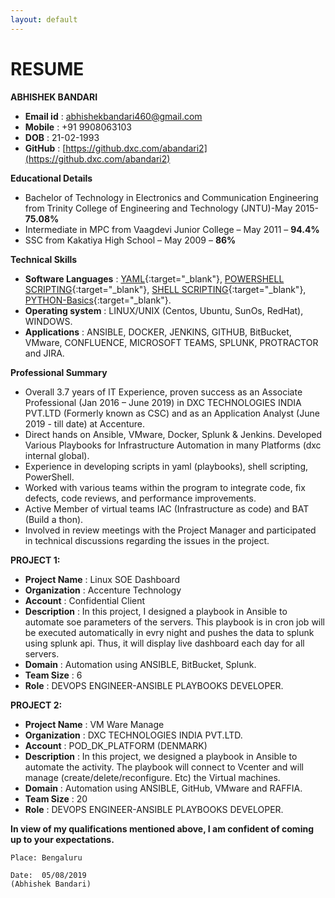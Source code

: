 ```yaml
---
layout: default
--- 
```

# RESUME

**ABHISHEK BANDARI**

* **Email id**	: abhishekbandari460@gmail.com
* **Mobile**	: +91 9908063103
* **DOB**       : 21-02-1993
* **GitHub**	: [https://github.dxc.com/abandari2](https://github.dxc.com/abandari2)

**Educational Details**

* Bachelor of Technology in Electronics and Communication Engineering from Trinity College of Engineering and Technology (JNTU)-May 2015- **75.08%**
* Intermediate in MPC from Vaagdevi Junior College – May 2011 – **94.4%**
* SSC from Kakatiya High School – May 2009 – **86%**


**Technical Skills**

* **Software Languages** :  [YAML](https://en.wikipedia.org/wiki/YAML){:target="_blank"}, [POWERSHELL SCRIPTING](https://docs.microsoft.com/en-us/powershell/scripting/powershell-scripting?view=powershell-6){:target="_blank"}, [SHELL SCRIPTING](https://en.wikipedia.org/wiki/Shell_script){:target="_blank"}, [PYTHON-Basics](https://www.python.org/){:target="_blank"}.
* **Operating system**   :  LINUX/UNIX (Centos, Ubuntu, SunOs, RedHat), WINDOWS.
* **Applications**       :  ANSIBLE, DOCKER, JENKINS, GITHUB, BitBucket, VMware, CONFLUENCE, MICROSOFT TEAMS, SPLUNK, PROTRACTOR and JIRA.
                                                                   

**Professional Summary**

* Overall 3.7 years of IT Experience, proven success as an Associate Professional (Jan 2016 – June 2019) in DXC TECHNOLOGIES INDIA PVT.LTD (Formerly known as CSC) and as an Application Analyst (June 2019 - till date) at Accenture.
*	Direct hands on Ansible, VMware, Docker, Splunk & Jenkins. Developed Various Playbooks for Infrastructure Automation in many Platforms (dxc internal global).
*	Experience in developing scripts in yaml (playbooks), shell scripting, PowerShell.
*	Worked with various teams within the program to integrate code, fix defects, code reviews, and performance improvements.
*	Active Member of virtual teams IAC (Infrastructure as code) and BAT (Build a thon).
*	Involved in review meetings with the Project Manager and participated in technical discussions regarding the issues in the project.
     

**PROJECT 1:**
	
* **Project Name**    :  Linux SOE Dashboard
* **Organization**    :	 Accenture Technology
* **Account**         :  Confidential Client
* **Description**     :	 In this project, I designed a playbook in Ansible to automate soe parameters of the servers. This playbook is in cron job will be executed automatically in evry night and pushes the data to splunk using splunk api. Thus, it will display live dashboard each day for all servers.
* **Domain**          :  Automation using ANSIBLE, BitBucket, Splunk.
* **Team Size**       :	 6
* **Role**            :  DEVOPS ENGINEER-ANSIBLE PLAYBOOKS DEVELOPER.

**PROJECT 2:**									
                                    
* **Project Name**    : VM Ware Manage
* **Organization**    :	DXC TECHNOLOGIES INDIA PVT.LTD.
* **Account**         : POD_DK_PLATFORM (DENMARK)
* **Description**     :	In this project, we designed a playbook in Ansible to automate the activity. The playbook will connect to Vcenter and will manage (create/delete/reconfigure. Etc) the Virtual machines.
* **Domain**          : Automation using ANSIBLE, GitHub, VMware and RAFFIA.
* **Team Size**       :	20
* **Role**            : DEVOPS ENGINEER-ANSIBLE PLAYBOOKS DEVELOPER.

**In view of my qualifications mentioned above, I am confident of coming up to your expectations.**


```Place: Bengaluru```

```Date:  05/08/2019                       				                               (Abhishek Bandari)```

